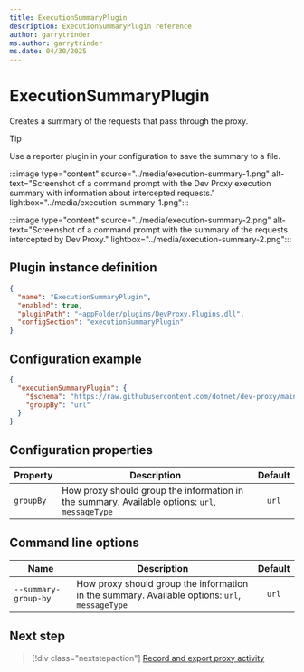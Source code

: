 ```yaml
---
title: ExecutionSummaryPlugin
description: ExecutionSummaryPlugin reference
author: garrytrinder
ms.author: garrytrinder
ms.date: 04/30/2025
---
```


# ExecutionSummaryPlugin

Creates a summary of the requests that pass through the proxy.

> [!TIP]
> Use a reporter plugin in your configuration to save the summary to a file.

:::image type="content" source="../media/execution-summary-1.png" alt-text="Screenshot of a command prompt with the Dev Proxy execution summary with information about intercepted requests." lightbox="../media/execution-summary-1.png":::

:::image type="content" source="../media/execution-summary-2.png" alt-text="Screenshot of a command prompt with the summary of the requests intercepted by Dev Proxy." lightbox="../media/execution-summary-2.png":::

## Plugin instance definition

```json
{
  "name": "ExecutionSummaryPlugin",
  "enabled": true,
  "pluginPath": "~appFolder/plugins/DevProxy.Plugins.dll",
  "configSection": "executionSummaryPlugin"
}
```

## Configuration example

```json
{
  "executionSummaryPlugin": {
    "$schema": "https://raw.githubusercontent.com/dotnet/dev-proxy/main/schemas/v0.29.2/executionsummaryplugin.schema.json",
    "groupBy": "url"
  }
}
```

## Configuration properties

| Property | Description | Default |
|----------|-------------|:-------:|
| `groupBy` | How proxy should group the information in the summary. Available options: `url`, `messageType` | `url` |

## Command line options

| Name | Description | Default |
|----------|-------------|:-------:|
| `--summary-group-by` | How proxy should group the information in the summary. Available options: `url`, `messageType` | `url` |

## Next step

> [!div class="nextstepaction"]
> [Record and export proxy activity](../how-to/record-and-export-proxy-activity.md)
